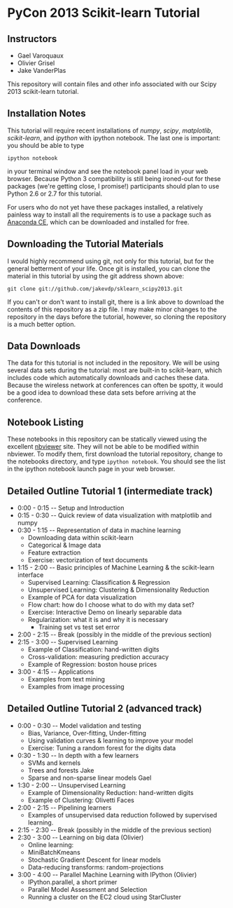 PyCon 2013 Scikit-learn Tutorial
================================

Instructors
-----------
- Gael Varoquaux
- Olivier Grisel
- Jake VanderPlas

This repository will contain files and other info associated with our Scipy
2013 scikit-learn tutorial.

Installation Notes
------------------
This tutorial will require recent installations of *numpy*, *scipy*,
*matplotlib*, *scikit-learn*, and *ipython* with ipython notebook.
The last one is important: you should be able to type

    ipython notebook

in your terminal window and see the notebook panel load in your web browser.
Because Python 3 compatibility is still being ironed-out for these packages
(we're getting close, I promise!) participants should plan to use Python 2.6
or 2.7 for this tutorial.

For users who do not yet have these  packages installed, a relatively
painless way to install all the requirements is to use a package such as
[Anaconda CE](http://store.continuum.io/ "Anaconda CE"), which can be
downloaded and installed for free.

Downloading the Tutorial Materials
----------------------------------
I would highly recommend using git, not only for this tutorial, but for the
general betterment of your life.  Once git is installed, you can clone the
material in this tutorial by using the git address shown above:

    git clone git://github.com/jakevdp/sklearn_scipy2013.git

If you can't or don't want to install git, there is a link above to download
the contents of this repository as a zip file.  I may make minor changes to
the repository in the days before the tutorial, however, so cloning the
repository is a much better option.

Data Downloads
--------------
The data for this tutorial is not included in the repository.  We will be
using several data sets during the tutorial: most are built-in to
scikit-learn, which
includes code which automatically downloads and caches these
data.  Because the wireless network
at conferences can often be spotty, it would be a good idea to download these
data sets before arriving at the conference.


Notebook Listing
----------------
These notebooks in this repository can be statically viewed using the
excellent [nbviewer](http://nbviewer.ipython.org) site.  They will not
be able to be modified within nbviewer.  To modify them, first download
the tutorial repository, change to the notebooks directory, and type
``ipython notebook``.  You should see the list in the ipython notebook
launch page in your web browser.


Detailed Outline Tutorial 1 (intermediate track)
------------------------------------------------
- 0:00 - 0:15 -- Setup and Introduction
- 0:15 - 0:30 -- Quick review of data visualization with matplotlib and numpy
- 0:30 - 1:15 -- Representation of data in machine learning
  + Downloading data within scikit-learn
  + Categorical & Image data
  + Feature extraction
  + Exercise: vectorization of text documents
- 1:15 - 2:00 -- Basic principles of Machine Learning & the scikit-learn interface
  + Supervised Learning: Classification & Regression
  + Unsupervised Learning: Clustering & Dimensionality Reduction
  + Example of PCA for data visualization
  + Flow chart: how do I choose what to do with my data set?
  + Exercise: Interactive Demo on linearly separable data
  + Regularization: what it is and why it is necessary
    - Training set vs test set error
- 2:00 - 2:15 -- Break (possibly in the middle of the previous section)
- 2:15 - 3:00 -- Supervised Learning
  + Example of Classification: hand-written digits
  + Cross-validation: measuring prediction accuracy
  + Example of Regression: boston house prices
- 3:00 - 4:15 -- Applications
  + Examples from text mining
  + Examples from image processing


Detailed Outline Tutorial 2 (advanced track)
--------------------------------------------
- 0:00 - 0:30 -- Model validation and testing
  + Bias, Variance, Over-fitting, Under-fitting
  + Using validation curves & learning  to improve your model
  + Exercise: Tuning a random forest for the digits data
- 0:30 - 1:30 -- In depth with a few learners
  + SVMs and kernels
  + Trees and forests  Jake
  + Sparse and non-sparse linear models  Gael
- 1:30 - 2:00 -- Unsupervised Learning
  + Example of Dimensionality Reduction: hand-written digits
  + Example of Clustering: Olivetti Faces
- 2:00 - 2:15 -- Pipelining learners
  + Examples of unsupervised data reduction followed by supervised learning.
- 2:15 - 2:30 -- Break (possibly in the middle of the previous section)
- 2:30 - 3:00 -- Learning on big data (Olivier)
  + Online learning:
  + MiniBatchKmeans
  + Stochastic Gradient Descent for linear models
  + Data-reducing transforms: random-projections
- 3:00 - 4:00 -- Parallel Machine Learning with IPython  (Olivier)
  + IPython.parallel, a short primer
  + Parallel Model Assessment and Selection
  + Running a cluster on the EC2 cloud using StarCluster
